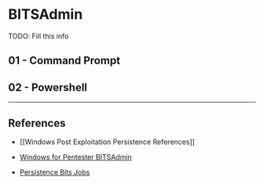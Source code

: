 # BITSAdmin

TODO: Fill this info

## 01 - Command Prompt

## 02 - Powershell

---
## References

- [[Windows Post Exploitation Persistence References]]

- [Windows for Pentester BITSAdmin](https://www.hackingarticles.in/windows-for-pentester-bitsadmin/)

- [Persistence Bits Jobs](https://pentestlab.blog/2019/10/30/persistence-bits-jobs/)